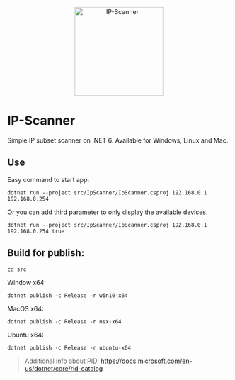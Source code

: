 <p align="center"><img src="logo/verticalversion.png" alt="IP-Scanner" height="200px"></p>

# IP-Scanner
Simple IP subset scanner on .NET 6. Available for Windows, Linux and Mac.

## Use
Easy command to start app:
```
dotnet run --project src/IpScanner/IpScanner.csproj 192.168.0.1 192.168.0.254
```
Or you can add third parameter to only display the available devices.
```
dotnet run --project src/IpScanner/IpScanner.csproj 192.168.0.1 192.168.0.254 true
```

## Build for publish:
```
cd src
```

Window x64:
```
dotnet publish -c Release -r win10-x64
```
MacOS x64:
```
dotnet publish -c Release -r osx-x64
```
Ubuntu x64:
```
dotnet publish -c Release -r ubuntu-x64
```
> Additional info about PID: https://docs.microsoft.com/en-us/dotnet/core/rid-catalog
